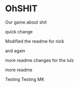 # OhSHIT
Our game about shit

quick change

Modified the readme for nick

and again

more readme changes for the lulz




more readme

Testing Testing MK

